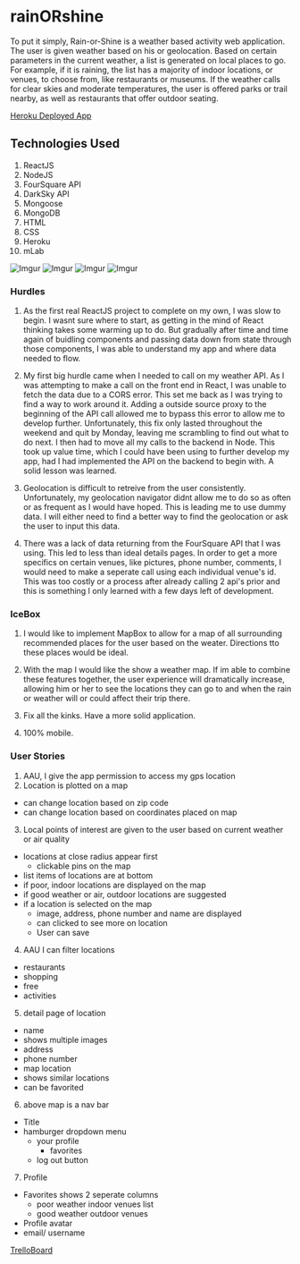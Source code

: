 # rainORshine
To put it simply, Rain-or-Shine is a weather based activity web application. The user is given weather based on his or geolocation. Based on certain parameters in the current weather, a list is generated on local places to go. For example, if it is raining, the list has a majority of indoor locations, or venues, to choose from, like restaurants or museums. If the weather calls for clear skies and moderate  temperatures, the user is offered parks or trail nearby, as well as restaurants that offer  outdoor seating.

<a href="https://glacial-wave-90784.herokuapp.com/">  Heroku Deployed App  </a>

## Technologies Used
1. ReactJS
2. NodeJS
3. FourSquare API
4. DarkSky API
5. Mongoose
6. MongoDB
7. HTML
8. CSS
9. Heroku
10. mLab

![Imgur](https://i.imgur.com/djkztGB.png)
![Imgur](https://i.imgur.com/dZWWSi2.png)
![Imgur](https://i.imgur.com/ys6pNdZ.png)
![Imgur](https://i.imgur.com/lLBHBc4.png)


### Hurdles

1. As the first real ReactJS project to complete on my own, I was slow to begin. I wasnt sure where to start, as getting in the mind of React thinking takes some warming up to do. But gradually after time and time again of buidling components and passing data down from state through those components, I was able to understand my app and where data needed to flow.

2. My first big hurdle came when I needed to call on my weather API. As I was attempting to make a call on the front end in React, I was unable to fetch the data due to a CORS error. This set me back as I was trying to find a way to work around it. Adding a outside source  proxy to the  beginning  of the API call allowed me to bypass this error to allow me to develop further. Unfortunately, this fix only lasted throughout the weekend and quit by Monday, leaving me scrambling to find out what to do next. I then had to move all my calls to the backend in Node. This took up value time, which I could have been using to further develop my app, had I had implemented the API on the backend to begin with. A  solid lesson was learned.

3. Geolocation is difficult to retreive from the user consistently. Unfortunately, my geolocation navigator didnt allow me to do so as often or as frequent as I would have hoped. This is leading  me to use dummy data. I will either need to find a better way to find the geolocation or ask the user to input this data. 

4. There was a lack of data returning from the FourSquare API that I was using. This led to less than ideal details pages. In order to get a more specifics on certain venues, like pictures, phone number, comments, I would need to make a seperate call using each individual venue's id. This was too costly or a process after already calling 2 api's prior and this is something I only learned with a few days left of development. 

### IceBox

1. I would like to implement MapBox to allow for a map of all surrounding recommended places for the user based on the weater. Directions tto these places would be ideal. 

2. With the map I would like the show a weather map. If im able to combine these features together, the user experience will  dramatically increase,  allowing him or her to see the locations they can go to and when the rain or weather will or could affect their trip there.

3. Fix all the kinks. Have a more solid application.

4. 100% mobile.


### User Stories

1. AAU, I give the app permission to access my gps location
2. Location is plotted on a map
  - can change location based on zip code
  - can change location based on coordinates placed on map
3. Local points of interest are given to the user based on current weather or air quality
  - locations at close radius appear first
    - clickable pins on the map
  - list items of locations are at bottom
  - if poor, indoor locations are displayed on the map
  - if good weather or air, outdoor locations are suggested
  - if a location is selected on the map
    - image, address, phone number and name are displayed
    - can clicked to see more on location
    - User can save
4. AAU I can filter locations
  - restaurants
  - shopping
  - free
  - activities
5. detail page of location
  - name
  - shows multiple images
  - address
  - phone number
  - map location
  - shows similar locations
  - can be favorited
6. above map is a nav bar
  - Title
  - hamburger dropdown menu
    - your profile
      - favorites
    - log out button
7. Profile
  - Favorites shows 2 seperate columns
    - poor weather indoor venues list
    - good weather outdoor venues
  - Profile avatar
  - email/ username

<a href="https://trello.com/b/2vodfPNd/rain-or-shine">TrelloBoard</a>

